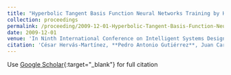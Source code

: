```yaml
---
title: "Hyperbolic Tangent Basis Function Neural Networks Training by Hybrid Evolutionary Programming for Accurate Short-Term Wind Speed Prediction"
collection: proceedings
permalink: /proceeding/2009-12-01-Hyperbolic-Tangent-Basis-Function-Neural-Networks-Training-by-Hybrid-Evolutionary-Programming-for-Accurate-Short-Term-Wind-Speed-Prediction
date: 2009-12-01
venue: 'In Ninth International Conference on Intelligent Systems Design and Applications (ISDA09)'
citation: 'César Hervás-Martínez, **Pedro Antonio Gutiérrez**, Juan Carlos Fernández, Sancho Salcedo-Sanz, A. Portilla Figueras, A. Perez Bellido, L. Prieto, &quot;Hyperbolic Tangent Basis Function Neural Networks Training by Hybrid Evolutionary Programming for Accurate Short-Term Wind Speed Prediction.&quot; In Ninth International Conference on Intelligent Systems Design and Applications (ISDA09), 2009, Pisa, Italy, pp.193--198.'
---
```

Use [Google Scholar](https://scholar.google.com/scholar?q=Hyperbolic+Tangent+Basis+Function+Neural+Networks+Training+by+Hybrid+Evolutionary+Programming+for+Accurate+Short+Term+Wind+Speed+Prediction){:target="_blank"} for full citation